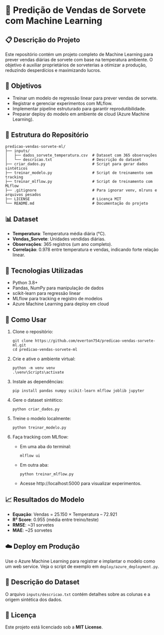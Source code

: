 # 🍦 Predição de Vendas de Sorvete com Machine Learning

## 📋 Descrição do Projeto
Este repositório contém um projeto completo de Machine Learning para prever vendas diárias de sorvete com base na temperatura ambiente. O objetivo é auxiliar proprietários de sorveterias a otimizar a produção, reduzindo desperdícios e maximizando lucros.

## 🎯 Objetivos
- Treinar um modelo de regressão linear para prever vendas de sorvete.
- Registrar e gerenciar experimentos com MLflow.
- Implementar pipeline estruturado para garantir reprodutibilidade.
- Preparar deploy do modelo em ambiente de cloud (Azure Machine Learning).

## 📁 Estrutura do Repositório
```
predicao-vendas-sorvete-ml/
├── inputs/
│   ├── dados_sorvete_temperatura.csv  # Dataset com 365 observações
│   └── descricao.txt                  # Descrição do dataset
├── criar_dados.py                     # Script para gerar dados sintéticos
├── treinar_modelo.py                  # Script de treinamento sem tracking
├── treinar_mlflow.py                  # Script de treinamento com MLflow
├── .gitignore                         # Para ignorar venv, mlruns e arquivos pesados
├── LICENSE                            # Licença MIT
└── README.md                          # Documentação do projeto
```

## 📊 Dataset
- **Temperatura**: Temperatura média diária (°C).  
- **Vendas_Sorvete**: Unidades vendidas diárias.  
- **Observações**: 365 registros (um ano completo).  
- **Correlação**: 0.978 entre temperatura e vendas, indicando forte relação linear.

## 🔧 Tecnologias Utilizadas
- Python 3.8+  
- Pandas, NumPy para manipulação de dados  
- scikit-learn para regressão linear  
- MLflow para tracking e registro de modelos  
- Azure Machine Learning para deploy em cloud  

## 🚀 Como Usar

1. Clone o repositório:
   ```
   git clone https://github.com/everton754/predicao-vendas-sorvete-ml.git
   cd predicao-vendas-sorvete-ml
   ```

2. Crie e ative o ambiente virtual:
   ```
   python -m venv venv
   .\venv\Scripts\activate
   ```

3. Instale as dependências:
   ```
   pip install pandas numpy scikit-learn mlflow joblib jupyter
   ```

4. Gere o dataset sintético:
   ```
   python criar_dados.py
   ```

5. Treine o modelo localmente:
   ```
   python treinar_modelo.py
   ```

6. Faça tracking com MLflow:
   - Em uma aba do terminal:
     ```
     mlflow ui
     ```
   - Em outra aba:
     ```
     python treinar_mlflow.py
     ```
   - Acesse http://localhost:5000 para visualizar experimentos.

## 📈 Resultados do Modelo
- **Equação**: Vendas = 25.150 × Temperatura – 72.921  
- **R² Score**: 0.955 (média entre treino/teste)  
- **RMSE**: ~31 sorvetes  
- **MAE**: ~25 sorvetes  

## ☁️ Deploy em Produção
Use o Azure Machine Learning para registrar e implantar o modelo como um web service. Veja o script de exemplo em `deploy/azure_deployment.py`.

## 📝 Descrição do Dataset
O arquivo `inputs/descricao.txt` contém detalhes sobre as colunas e a origem sintética dos dados.

## 📜 Licença
Este projeto está licenciado sob a **MIT License**.

